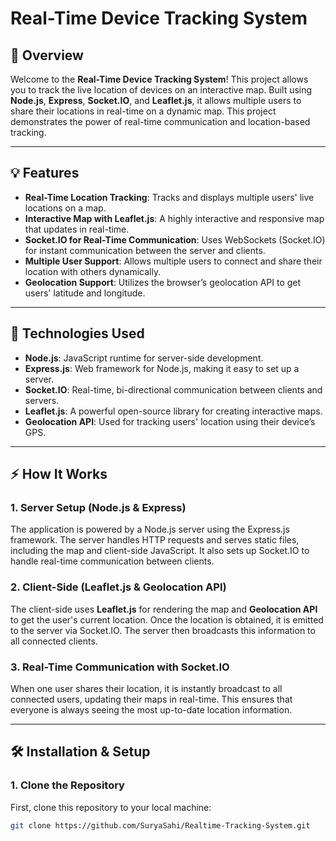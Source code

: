 # Real-Time Device Tracking System

## 🚀 **Overview**

Welcome to the **Real-Time Device Tracking System**! This project allows you to track the live location of devices on an interactive map. Built using **Node.js**, **Express**, **Socket.IO**, and **Leaflet.js**, it allows multiple users to share their locations in real-time on a dynamic map. This project demonstrates the power of real-time communication and location-based tracking.

---

## 💡 **Features**

- **Real-Time Location Tracking**: Tracks and displays multiple users' live locations on a map.
- **Interactive Map with Leaflet.js**: A highly interactive and responsive map that updates in real-time.
- **Socket.IO for Real-Time Communication**: Uses WebSockets (Socket.IO) for instant communication between the server and clients.
- **Multiple User Support**: Allows multiple users to connect and share their location with others dynamically.
- **Geolocation Support**: Utilizes the browser’s geolocation API to get users' latitude and longitude.

---

## 🔧 **Technologies Used**

- **Node.js**: JavaScript runtime for server-side development.
- **Express.js**: Web framework for Node.js, making it easy to set up a server.
- **Socket.IO**: Real-time, bi-directional communication between clients and servers.
- **Leaflet.js**: A powerful open-source library for creating interactive maps.
- **Geolocation API**: Used for tracking users' location using their device’s GPS.

---

## ⚡ **How It Works**

### 1. **Server Setup (Node.js & Express)**

The application is powered by a Node.js server using the Express.js framework. The server handles HTTP requests and serves static files, including the map and client-side JavaScript. It also sets up Socket.IO to handle real-time communication between clients.

### 2. **Client-Side (Leaflet.js & Geolocation API)**

The client-side uses **Leaflet.js** for rendering the map and **Geolocation API** to get the user's current location. Once the location is obtained, it is emitted to the server via Socket.IO. The server then broadcasts this information to all connected clients.

### 3. **Real-Time Communication with Socket.IO**

When one user shares their location, it is instantly broadcast to all connected users, updating their maps in real-time. This ensures that everyone is always seeing the most up-to-date location information.

---

## 🛠️ **Installation & Setup**

### 1. Clone the Repository

First, clone this repository to your local machine:

```bash
git clone https://github.com/SuryaSahi/Realtime-Tracking-System.git
